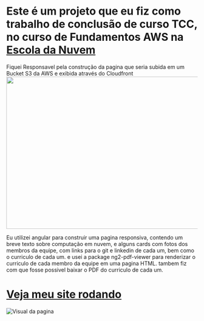 # Este é um projeto que eu fiz como trabalho de conclusão de curso TCC, no curso de Fundamentos AWS na <a href="https://escoladanuvem.org/"> Escola da Nuvem </a>
Fiquei Responsavel pela construção da pagina que seria subida em um Bucket S3 da AWS e exibida através do Cloudfront
<img src="https://i.imgur.com/IToCMT0.jpg" data-canonical-src="https://i.imgur.com/IToCMT0.jpg" width="800" height="400" />



Eu utilizei angular para construir uma pagina responsiva, contendo um breve texto sobre computação em nuvem, e alguns cards com fotos dos membros da equipe, com links para o git e linkedin de cada um, bem como o curriculo de cada um.
e usei a package ng2-pdf-viewer para renderizar o curriculo de cada membro da equipe em uma pagina HTML. 
tambem fiz com que fosse possivel baixar o PDF do curriculo de cada um.
<h1><a href="https://d2fi97dss4ufom.cloudfront.net">Veja meu site rodando</a></h1>


![Visual da pagina](https://i.imgur.com/t0bPzkN.jpg)
